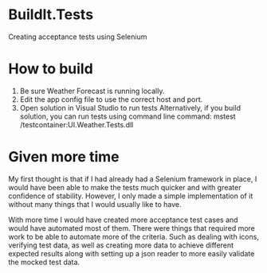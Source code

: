 # BuildIt.Tests
Creating acceptance tests using Selenium

# How to build

1. Be sure Weather Forecast is running locally.
2. Edit the app config file to use the correct host and port. 
3. Open solution in Visual Studio to run tests 
  Alternatively, if you build solution, you can run tests using command line command: mstest /testcontainer:UI.Weather.Tests.dll
  
# Given more time
  
My first thought is that if I had already had a Selenium framework in place, I would have been able to make the tests much quicker and with greater confidence of stability. However, I only made a simple implementation of it without many things that I would usually like to have.

With more time I would have created more acceptance test cases and would have automated most of them. There were things that required more work to be able to automate more of the criteria. Such as dealing with icons, verifying test data, as well as creating more data to achieve different expected results along with setting up a json reader to more easily validate the mocked test data.

